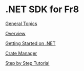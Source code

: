.NET SDK for Fr8
===================

[General Topics](https://github.com/Fr8org/Fr8Core/blob/FR-3375/Docs/ForDevelopers/DevelopmentGuides/TerminalDevelopmentGuide.md)

[Overview](./Overview.md)

[Getting Started on .NET](https://github.com/Fr8org/Fr8Core/blob/master/Docs/ForDevelopers/DevelopmentGuides/Terminals/dotNet/TerminalDeveloping-GettingStarted.md)

[Crate Manager](https://github.com/Fr8org/Fr8Core/blob/master/Docs/ForDevelopers/SDK/.NET/Services/Crate%20Manager.md)

[Step by Step Tutorial](https://github.com/Fr8org/Fr8Core/blob/FR-3375/Docs/ForDevelopers/DevelopmentGuides/.NET%20Step-by-step%20Terminal%20Builders%20Guide.md)


